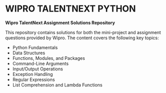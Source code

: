 # WIPRO TALENTNEXT PYTHON

**Wipro TalentNext Assignment Solutions Repository**

This repository contains solutions for both the mini-project and assignment questions provided by Wipro. The content covers the following key topics:

- Python Fundamentals
- Data Structures
- Functions, Modules, and Packages
- Command-Line Arguments
- Input/Output Operations
- Exception Handling
- Regular Expressions
- List Comprehension and Lambda Functions

